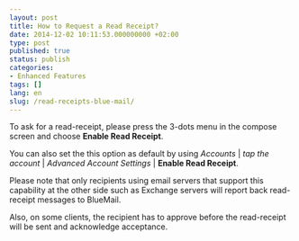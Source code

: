 ```yaml
---
layout: post
title: How to Request a Read Receipt?
date: 2014-12-02 10:11:53.000000000 +02:00
type: post
published: true
status: publish
categories:
- Enhanced Features
tags: []
lang: en
slug: /read-receipts-blue-mail/
---
```

To ask for a read-receipt, please press the 3-dots menu in the compose screen and choose **Enable Read Receipt**.

You can also set the this option as default by using *Accounts* \| *tap the account* \| *Advanced Account Settings* \| **Enable Read Receipt**.

Please note that only recipients using email servers that support this capability at the other side such as Exchange servers will report back read-receipt messages to BlueMail.

Also, on some clients, the recipient has to approve before the read-receipt will be sent and acknowledge acceptance.